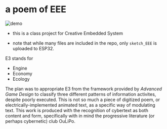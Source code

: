 # a poem of EEE

![demo](https://youtu.be/kPq9UTl7eHk)

* this is a class project for Creative Embedded System

* note that while many files are included in the repo, only `sketch_EEE` is uploaded to ESP32.


E3 stands for
- Engine
- Economy
- Ecology

The plan was to appropriate E3 from the framework provided by *Advanced Game Design* to classify three different patterns of information activites, despite poorly executed. 
This is not so much a piece of digitized poem, or electrically-implemented animated text, as a specific way of modulating text. This work is produced with the recognition of cybertext as both content and form, specifically with in mind the progressive literature (or perhaps cybernetic) club OuLiPo.
